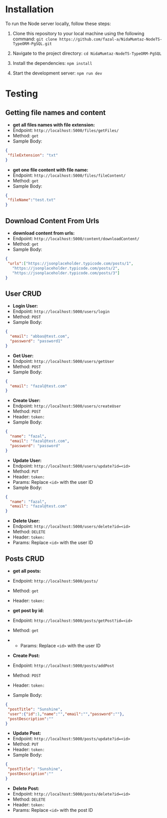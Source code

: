 # Installation

To run the Node server locally, follow these steps:

1. Clone this repository to your local machine using the following command:
   `git clone https://github.com/fazal-a/NidaMumtaz-NodeTS-TypeORM-PgSQL.git`

2. Navigate to the project directory: `cd NidaMumtaz-NodeTS-TypeORM-PgSQL`

3. Install the dependencies: `npm install`

4. Start the development server: `npm run dev`

# Testing

## Getting file names and content

- **get all files names with file extension:**
- Endpoint: `http://localhost:5000/files/getFiles/`
- Method: `get`
- Sample Body:
 ```json
 {
  "fileExtension": "txt"
}
 ```

- **get one file content with file name:**
- Endpoint: `http://localhost:5000/files/fileContent/`
- Method: `get`
- Sample Body:
 ```json
 {
  "fileName":"test.txt"
}
 ```

## Download Content From Urls

- **download content from urls:**
- Endpoint: `http://localhost:5000/content/downloadContent/`
- Method: `get`
- Sample Body:
 ```json
 {
  "urls":["https://jsonplaceholder.typicode.com/posts/1",
    "https://jsonplaceholder.typicode.com/posts/2",
    "https://jsonplaceholder.typicode.com/posts/3"]
}
 ```

## User CRUD

- **Login User:**
- Endpoint: `http://localhost:5000/users/login`
- Method: `POST`
- Sample Body:
 ```json
 {
   "email": "abbas@test.com",
   "password": "password1"
 }
 ```

- **Get User:**
- Endpoint: `http://localhost:5000/users/getUser`
- Method: `POST`
- Sample Body:
 ```json
 {
   "email": "fazal@test.com"
 }
 ```

- **Create User:**
- Endpoint: `http://localhost:5000/users/createUser`
- Method: `POST`
- Header: `token: `
- Sample Body:
 ```json
 {
   "name": "fazal",
   "email": "fazal@test.com",
   "password": "password"
 }
 ```

- **Update User:**
- Endpoint: `http://localhost:5000/users/update?id=<id>`
- Method: `PUT`
- Header: `token: `
- Params: Replace `<id>` with the user ID
- Sample Body:
 ```json
 {
   "name": "fazal",
   "email": "fazal@test.com"
 }
 ```

- **Delete User:**
- Endpoint: `http://localhost:5000/users/delete?id=<id>`
- Method: `DELETE`
- Header: `token: `
- Params: Replace `<id>` with the user ID

## Posts CRUD

- **get all posts:**
- Endpoint: `http://localhost:5000/posts/`
- Method: `get`
- Header: `token: `

- **get post by id:**
- Endpoint: `http://localhost:5000/posts/getPost?id=<id>`
- Method: `get`
- - Params: Replace `<id>` with the user ID

- **Create Post:**
- Endpoint: `http://localhost:5000/posts/addPost`
- Method: `POST`
- Header: `token: `
- Sample Body:
 ```json
 {
  "postTitle": "Sunshine",
  "user":{"id":1,"name":"","email":"","password":""},
  "postDescription":""
}
 ```

- **Update Post:**
- Endpoint: `http://localhost:5000/posts/update?id=<id>`
- Method: `PUT`
- Header: `token: `
- Sample Body:
 ```json
 {
  "postTitle": "Sunshine",
  "postDescription":""
}
 ```

- **Delete Post:**
- Endpoint: `http://localhost:5000/posts/delete?id=<id>`
- Method: `DELETE`
- Header: `token: `
- Params: Replace `<id>` with the post ID
